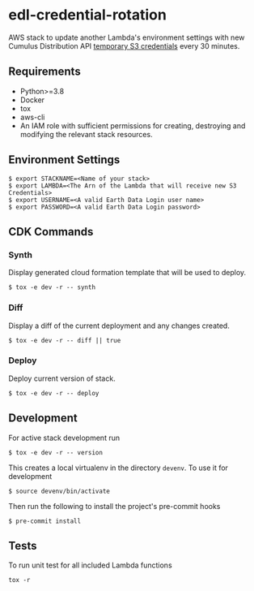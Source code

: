 # edl-credential-rotation
AWS stack to update another Lambda's environment settings with new Cumulus Distribution API [temporary S3 credentials](https://nasa.github.io/cumulus-distribution-api/#temporary-s3-credentials) every 30 minutes.


## Requirements
- Python>=3.8
- Docker
- tox
- aws-cli
- An IAM role with sufficient permissions for creating, destroying and modifying the relevant stack resources.

## Environment Settings
```
$ export STACKNAME=<Name of your stack>
$ export LAMBDA=<The Arn of the Lambda that will receive new S3 Credentials>
$ export USERNAME=<A valid Earth Data Login user name>
$ export PASSWORD=<A valid Earth Data Login password>
```

## CDK Commands
### Synth
Display generated cloud formation template that will be used to deploy.
```
$ tox -e dev -r -- synth
```

### Diff
Display a diff of the current deployment and any changes created.
```
$ tox -e dev -r -- diff || true
```

### Deploy
Deploy current version of stack.
```
$ tox -e dev -r -- deploy
```

## Development
For active stack development run
```
$ tox -e dev -r -- version
```
This creates a local virtualenv in the directory `devenv`.  To use it for development
```
$ source devenv/bin/activate
```
Then run the following to install the project's pre-commit hooks
```
$ pre-commit install
```

## Tests
To run unit test for all included Lambda functions
```
tox -r
```
